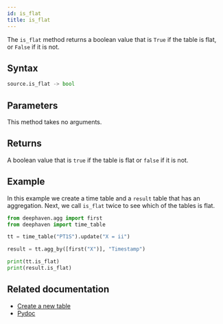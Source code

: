 ```yaml
---
id: is_flat
title: is_flat
---
```


The `is_flat` method returns a boolean value that is `True` if the table is flat, or `False` if it is not.

## Syntax

```python syntax
source.is_flat -> bool
```

## Parameters

This method takes no arguments.

## Returns

A boolean value that is `true` if the table is flat or `false` if it is not.

## Example

In this example we create a time table and a `result` table that has an aggregation. Next, we call `is_flat` twice to see which of the tables is flat.

```python order=null
from deephaven.agg import first
from deephaven import time_table

tt = time_table("PT1S").update("X = ii")

result = tt.agg_by([first("X")], "Timestamp")

print(tt.is_flat)
print(result.is_flat)
```

## Related documentation

- [Create a new table](../../../how-to-guides/new-table.md)
- [Pydoc](https://deephaven.io/core/pydoc/code/deephaven.table.html#deephaven.table.Table.is_flat)
